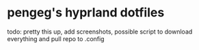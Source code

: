 # pengeg's hyprland dotfiles

todo: pretty this up, add screenshots, possible script to download everything and pull repo to .config
